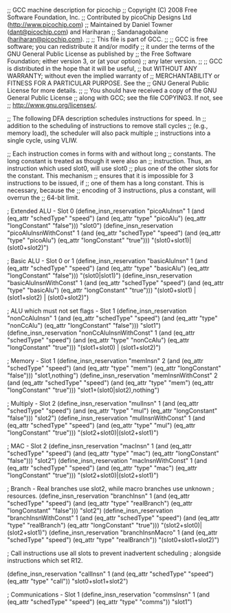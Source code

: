 ;; GCC machine description for picochip
;; Copyright (C) 2008 Free Software Foundation, Inc.
;; Contributed by picoChip Designs Ltd (http://www.picochip.com)
;; Maintained by Daniel Towner (dant@picochip.com) and Hariharan
;; Sandanagobalane (hariharan@picochip.com).
;;
;; This file is part of GCC.
;;
;; GCC is free software; you can redistribute it and/or modify
;; it under the terms of the GNU General Public License as published by
;; the Free Software Foundation; either version 3, or (at your option)
;; any later version.
;;
;; GCC is distributed in the hope that it will be useful,
;; but WITHOUT ANY WARRANTY; without even the implied warranty of
;; MERCHANTABILITY or FITNESS FOR A PARTICULAR PURPOSE.  See the
;; GNU General Public License for more details.
;;
;; You should have received a copy of the GNU General Public License
;; along with GCC; see the file COPYING3.  If not, see
;; <http://www.gnu.org/licenses/>.

;; The following DFA description schedules instructions for speed.  In
;; addition to the scheduling of instructions to remove stall cycles
;; (e.g., memory load), the scheduler will also pack multiple
;; instructions into a single cycle, using VLIW.

;; Each instruction comes in forms with and without long
;; constants.  The long constant is treated as though it were also an
;; instruction.  Thus, an instruction which used slot0, will use slot0
;; plus one of the other slots for the constant.  This mechanism
;; ensures that it is impossible for 3 instructions to be issued, if
;; one of them has a long constant.  This is necessary, because the
;; encoding of 3 instructions, plus a constant, will overrun the
;; 64-bit limit.

; Extended ALU - Slot 0
(define_insn_reservation "picoAluInsn" 1
  (and (eq_attr "schedType" "speed")
       (and (eq_attr "type" "picoAlu") (eq_attr "longConstant" "false")))
  "slot0")
(define_insn_reservation "picoAluInsnWithConst" 1
  (and (eq_attr "schedType" "speed")
       (and (eq_attr "type" "picoAlu") (eq_attr "longConstant" "true")))
  "(slot0+slot1)|(slot0+slot2)")

; Basic ALU - Slot 0 or 1
(define_insn_reservation "basicAluInsn" 1
  (and (eq_attr "schedType" "speed")
       (and (eq_attr "type" "basicAlu") (eq_attr "longConstant" "false")))
  "(slot0|slot1)")
(define_insn_reservation "basicAluInsnWithConst" 1
  (and (eq_attr "schedType" "speed")
       (and (eq_attr "type" "basicAlu") (eq_attr "longConstant" "true")))
  "(slot0+slot1) | (slot1+slot2) | (slot0+slot2)")

; ALU which must not set flags - Slot 1
(define_insn_reservation "nonCcAluInsn" 1
  (and (eq_attr "schedType" "speed")
       (and (eq_attr "type" "nonCcAlu") (eq_attr "longConstant" "false")))
  "slot1")
(define_insn_reservation "nonCcAluInsnWithConst" 1
  (and (eq_attr "schedType" "speed")
       (and (eq_attr "type" "nonCcAlu") (eq_attr "longConstant" "true")))
  "(slot1+slot0) | (slot1+slot2)")

; Memory - Slot 1
(define_insn_reservation "memInsn" 2
  (and (eq_attr "schedType" "speed")
       (and (eq_attr "type" "mem") (eq_attr "longConstant" "false")))
  "slot1,nothing")
(define_insn_reservation "memInsnWithConst" 2
  (and (eq_attr "schedType" "speed")
       (and (eq_attr "type" "mem") (eq_attr "longConstant" "true")))
  "slot1+(slot0|slot2),nothing")

; Multiply - Slot 2
(define_insn_reservation "mulInsn" 1
  (and (eq_attr "schedType" "speed")
       (and (eq_attr "type" "mul") (eq_attr "longConstant" "false")))
  "slot2")
(define_insn_reservation "mulInsnWithConst" 1
  (and (eq_attr "schedType" "speed")
       (and (eq_attr "type" "mul") (eq_attr "longConstant" "true")))
  "(slot2+slot0)|(slot2+slot1)")

; MAC - Slot 2
(define_insn_reservation "macInsn" 1
  (and (eq_attr "schedType" "speed")
       (and (eq_attr "type" "mac") (eq_attr "longConstant" "false")))
  "slot2")
(define_insn_reservation "macInsnWithConst" 1
  (and (eq_attr "schedType" "speed")
       (and (eq_attr "type" "mac") (eq_attr "longConstant" "true")))
  "(slot2+slot0)|(slot2+slot1)")

; Branch - Real branches use slot2, while macro branches use unknown
; resources.
(define_insn_reservation "branchInsn" 1
  (and (eq_attr "schedType" "speed")
       (and (eq_attr "type" "realBranch") (eq_attr "longConstant" "false")))
  "slot2")
(define_insn_reservation "branchInsnWithConst" 1
  (and (eq_attr "schedType" "speed")
       (and (eq_attr "type" "realBranch") (eq_attr "longConstant" "true")))
  "(slot2+slot0)|(slot2+slot1)")
(define_insn_reservation "branchInsnMacro" 1
  (and (eq_attr "schedType" "speed")
       (eq_attr "type" "realBranch"))
  "(slot0+slot1+slot2)")

; Call instructions use all slots to prevent inadvertent scheduling
; alongside instructions which set R12.

(define_insn_reservation "callInsn" 1
  (and (eq_attr "schedType" "speed") (eq_attr "type" "call"))
  "slot0+slot1+slot2")

; Communications - Slot 1
(define_insn_reservation "commsInsn" 1
  (and (eq_attr "schedType" "speed") (eq_attr "type" "comms"))
  "slot1")


